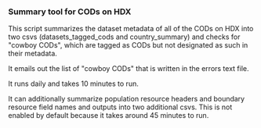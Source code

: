 ### Summary tool for CODs on HDX

This script summarizes the dataset metadata of all of the CODs on HDX into two csvs (datasets_tagged_cods and country_summary) and checks for "cowboy CODs", which are tagged as CODs but not designated as such in their metadata.

It emails out the list of "cowboy CODs" that is written in the errors text file.

It runs daily and takes 10 minutes to run.

It can additionally summarize population resource headers and boundary resource field names and outputs into two additional csvs. This is not enabled by default because it takes around 45 minutes to run.
